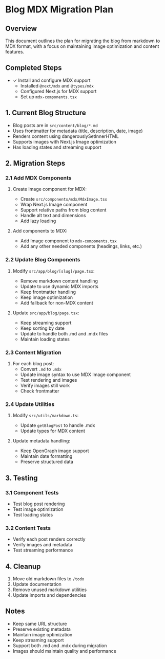 # Blog MDX Migration Plan

## Overview

This document outlines the plan for migrating the blog from markdown to MDX format, with a focus on maintaining image optimization and content features.

## Completed Steps

- ✓ Install and configure MDX support
  - Installed `@next/mdx` and `@types/mdx`
  - Configured Next.js for MDX support
  - Set up `mdx-components.tsx`

## 1. Current Blog Structure

- Blog posts are in `src/content/blog/*.md`
- Uses frontmatter for metadata (title, description, date, image)
- Renders content using dangerouslySetInnerHTML
- Supports images with Next.js Image optimization
- Has loading states and streaming support

## 2. Migration Steps

### 2.1 Add MDX Components

1. Create Image component for MDX:

   - Create `src/components/mdx/MdxImage.tsx`
   - Wrap Next.js Image component
   - Support relative paths from blog content
   - Handle alt text and dimensions
   - Add lazy loading

2. Add components to MDX:
   - Add Image component to `mdx-components.tsx`
   - Add any other needed components (headings, links, etc.)

### 2.2 Update Blog Components

1. Modify `src/app/blog/[slug]/page.tsx`:

   - Remove markdown content handling
   - Update to use dynamic MDX imports
   - Keep frontmatter handling
   - Keep image optimization
   - Add fallback for non-MDX content

2. Update `src/app/blog/page.tsx`:
   - Keep streaming support
   - Keep sorting by date
   - Update to handle both .md and .mdx files
   - Maintain loading states

### 2.3 Content Migration

1. For each blog post:
   - Convert `.md` to `.mdx`
   - Update image syntax to use MDX Image component
   - Test rendering and images
   - Verify images still work
   - Check frontmatter

### 2.4 Update Utilities

1. Modify `src/utils/markdown.ts`:

   - Update `getBlogPost` to handle .mdx
   - Update types for MDX content

2. Update metadata handling:
   - Keep OpenGraph image support
   - Maintain date formatting
   - Preserve structured data

## 3. Testing

### 3.1 Component Tests

- Test blog post rendering
- Test image optimization
- Test loading states

### 3.2 Content Tests

- Verify each post renders correctly
- Verify images and metadata
- Test streaming performance

## 4. Cleanup

1. Move old markdown files to `/todo`
2. Update documentation
3. Remove unused markdown utilities
4. Update imports and dependencies

## Notes

- Keep same URL structure
- Preserve existing metadata
- Maintain image optimization
- Keep streaming support
- Support both .md and .mdx during migration
- Images should maintain quality and performance
